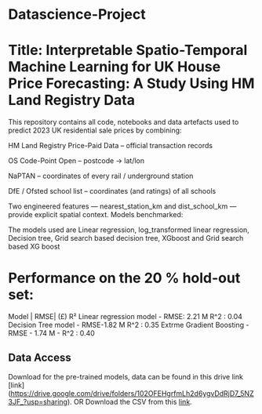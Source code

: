 # Datascience-Project
# Title: Interpretable Spatio-Temporal Machine Learning for UK House Price Forecasting: A Study Using HM Land Registry Data 

This repository contains all code, notebooks and data artefacts used to predict 2023 UK residential sale prices by combining:

HM Land Registry Price-Paid Data – official transaction records

OS Code-Point Open – postcode → lat/lon

NaPTAN – coordinates of every rail / underground station

DfE / Ofsted school list – coordinates (and ratings) of all schools

Two engineered features — nearest_station_km and dist_school_km — provide explicit spatial context.
Models benchmarked:

The models used are Linear regression, log_transformed linear regression, Decision tree, Grid search based decision tree, XGboost and Grid search based XG boost

# Performance on the 20 % hold-out set:


Model |	RMSE| (£)	R²
Linear regression model - RMSE: 2.21 M	R^2 : 0.04
Decision Tree model - RMSE-1.82 M	R^2 : 0.35
Extrme Gradient Boosting - RMSE - 1.74 M	- R^2 : 0.40
## Data Access
Download for the pre-trained models, data can be found in this drive link [link] (https://drive.google.com/drive/folders/102OFEHgrfmLh2d6ygvDdRjD7_5NZ3JF_?usp=sharing).
OR
Download the CSV from this [link](https://herts365-my.sharepoint.com/:f:/g/personal/yu23aac_herts_ac_uk/EjSi0YhxuGxDlLO5rdyJUvsBCTgFSnnqKd1Zc2ciMlk0Tw?e=y5HTXx). 
